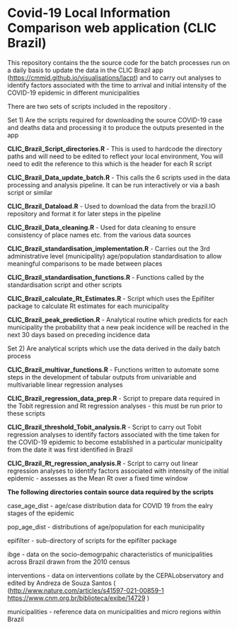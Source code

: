# Covid-19 Local Information Comparison web application (CLIC Brazil)

This repository contains the the source code for the batch processes run on a daily basis to update the data in the CLIC Brazil app (<https://cmmid.github.io/visualisations/lacpt>) and to carry out analyses to identify factors associated with the time to arrival and initial intensity of the COVID-19 epidemic in different municipalities

There are two sets of scripts included in the repository .

Set 1) Are the scripts required for downloading the source COVID-19 case and deaths data and processing it to produce the outputs presented in the app

**CLIC_Brazil_Script_directories.R** - This is used to hardcode the directory paths and will need to be edited to reflect your local environment, You will need to edit the reference to this which is the header for each R script

**CLIC_Brazil_Data_update_batch.R** - This calls the 6 scripts used in the data processing and analysis pipeline. It can be run interactively or via a bash script or similar

**CLIC_Brazil_Dataload.R** - Used to download the data from the brazil.IO repository and format it for later steps in the pipeline

**CLIC_Brazil_Data_cleaning.R** - Used for data cleaning to ensure consistency of place names etc. from the various data sources

**CLIC_Brazil_standardisation_implementation.R** - Carries out the 3rd administrative level (municipality) age/population standardisation to allow meaningful comparisons to be made between places

**CLIC_Brazil_standardisation_functions.R** - Functions called by the standardisation script and other scripts

**CLIC_Brazil_calculate_Rt_Estimates.R** - Script which uses the Epifilter package to calculate Rt estimates for each municipality

**CLIC_Brazil_peak_prediction.R** - Analytical routine which predicts for each municipality the probability that a new peak incidence will be reached in the next 30 days based on preceding incidence data

Set 2) Are analytical scripts which use the data derived in the daily batch process

**CLIC_Brazil_multivar_functions.R** - Functions written to automate some steps in the development of tabular outputs from univariable and multivariable linear regression analyses

**CLIC_Brazil_regression_data_prep.R** - Script to prepare data required in the Tobit regression and Rt regression analyses - this must be run prior to these scripts

**CLIC_Brazil_threshold_Tobit_analysis.R** - Script to carry out Tobit regression analyses to identify factors associated with the time taken for the COVID-19 epidemic to become established in a particular municipality from the date it was first identified in Brazil

**CLIC_Brazil_Rt_regression_analysis.R** - Script to carry out linear regression analyses to identify factors associated with intensity of the initial epidemic - assesses as the Mean Rt over a fixed time window

**The following directories contain source data required by the scripts**

case_age_dist - age/case distribution data for COVID 19 from the ealry stages of the epidemic

pop_age_dist - distributions of age/population for each municipality

epifilter - sub-directory of scripts for the epifilter package

ibge - data on the socio-demogrpahic characteristics of municipalities across Brazil drawn from the 2010 census

interventions - data on interventions collate by the CEPALobservatory and edited by Andreza de Souza Santos ( (<http://www.nature.com/articles/s41597-021-00859-1> <https://www.cnm.org.br/biblioteca/exibe/14729> )

municipalities - reference data on municipalities and micro regions within Brazil

